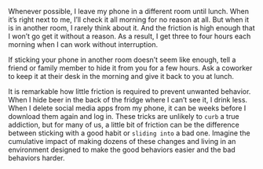 Whenever possible, I leave my phone in a different room until
lunch. When it’s right next to me, I’ll check it all morning for no
reason at all. But when it is in another room, I rarely think about it.
And the friction is high enough that I won’t go get it without a reason.
As a result, I get three to four hours each morning when I can work
without interruption.

If sticking your phone in another room doesn’t seem like enough,
tell a friend or family member to hide it from you for a few hours. Ask
a coworker to keep it at their desk in the morning and give it back to
you at lunch.

It is remarkable how little friction is required to prevent unwanted
behavior. When I hide beer in the back of the fridge where I can’t see
it, I drink less. When I delete social media apps from my phone, it can
be weeks before I download them again and log in. These tricks are
unlikely to `curb` a true addiction, but for many of us, a little bit of
friction can be the difference between sticking with a good habit or
`sliding into` a bad one. Imagine the cumulative impact of making
dozens of these changes and living in an environment designed to
make the good behaviors easier and the bad behaviors harder.